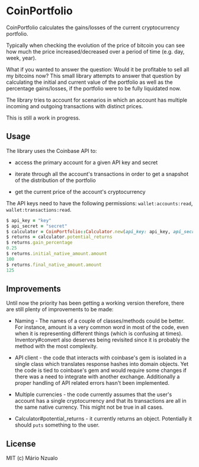 # CoinPortfolio

CoinPortfolio calculates the gains/losses of the current cryptocurrency portfolio.

Typically when checking the evolution of the price of bitcoin you can see how much the price increased/decreased over
a period of time (e.g. day, week, year).

What if you wanted to answer the question: Would it be profitable to sell all my bitcoins now? This small library
attempts to answer that question by calculating the initial and current value of the portfolio as well as the
percentage gains/losses, if the portfolio were to be fully liquidated now.

The library tries to account for scenarios in which an account has multiple incoming and outgoing transactions with
distinct prices.

This is still a work in progress.

## Usage

The library uses the Coinbase API to:
- access the primary account for a given API key and secret

- iterate through all the account's transactions in order to get a snapshot of the distribution of the portfolio

- get the current price of the account's cryptocurrency

The API keys need to have the following permissions: `wallet:accounts:read`, `wallet:transactions:read`.

```ruby
$ api_key = "key"
$ api_secret = "secret"
$ calculator = CoinPortfolio::Calculator.new(api_key: api_key, api_secret: api_secret)
$ returns = calculator.potential_returns
$ returns.gain_percentage
0.25
$ returns.initial_native_amount.amount
100
$ returns.final_native_amount.amount
125
```

## Improvements
Until now the priority has been getting a working version therefore, there are still plenty of improvements to be made:
- Naming - The names of a couple of classes/methods could be better. For instance, amount is a very common word in most
of the code, even when it is representing different things (which is confusing at times). Inventory#convert also
deserves being revisited since it is probably the method with the most complexity.

- API client - the code that interacts with coinbase's gem is isolated in a single class which translates
response hashes into domain objects. Yet the code is tied to coinbase's gem and would require some changes if there was
a need to integrate with another exchange. Additionally a proper handling of API related errors hasn't been
implemented.

- Multiple currencies - the code currently assumes that the user's account has a single cryptocurrency and that its
transactions are all in the same native currency. This might not be true in all cases.

- Calculator#potential_returns - it currently returns an object. Potentially it should `puts` something to the user.

## License
MIT (c) Mário Nzualo
